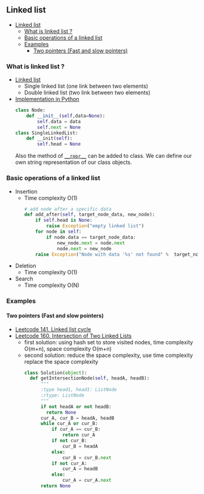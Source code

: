 ## Linked list

- [Linked list](#linked-list)
  - [What is linked list ?](#what-is-linked-list-)
  - [Basic operations of a linked list](#basic-operations-of-a-linked-list)
  - [Examples](#examples)
    - [Two pointers (Fast and slow pointers)](#two-pointers-fast-and-slow-pointers)

### What is linked list ?
- [Linked list](https://leetcode.cn/leetbook/read/linked-list/jsumh/)
  - Single linked list (one link between two elements)
  - Double linked list (two link between two elements)
- [Implementation in Python](https://realpython.com/linked-lists-python/#implementing-your-own-linked-list)
    ```python
    class Node:
        def __init__(self,data=None):
            self.data = data
            self.next = None
    class SingleLinkedList:
        def __init(self):
            self.head = None
    ```
    Also the method of [`__repr__`](https://www.educative.io/answers/what-is-the-repr-method-in-python) can be added to class. We can define our own string representation of our class objects.

### Basic operations of a linked list
- Insertion
  - Time complexity O(1)
    ```python 
    # add node after a specific data
    def add_after(self, target_node_data, new_node):
        if self.head is None:
            raise Exception("empty linked list")
        for node in self:
            if node.data == target_node_data:
                new_node.next = node.next
                node.next = new_node
        raise Exception("Node with data '%s' not found" %  target_node_data) 
    ```
- Deletion
  - Time complexity O(1)
- Search
  - Time complexity O(N)

### Examples
#### Two pointers (Fast and slow pointers)
- [Leetcode 141. Linked list cycle](https://leetcode.cn/problems/linked-list-cycle/)
- [Leetcode 160. Intersection of Two Linked Lists](https://leetcode.cn/problems/intersection-of-two-linked-lists/)
  - first solution: using hash set to store visited nodes, time complexity O(m+n), space complexity O(m+n)
  - second solution: reduce the space complexity, use time complexity replace the space complexity
    ```python
    class Solution(object):
      def getIntersectionNode(self, headA, headB):
          """
          :type head1, head1: ListNode
          :rtype: ListNode
          """
          if not headA or not headB:
            return None
          cur_A, cur_B = headA, headB
          while cur_A or cur_B:
              if cur_A == cur_B:
                  return cur_A
              if not cur_B:
                  cur_B = headA
              else:
                  cur_B = cur_B.next
              if not cur_A:
                  cur_A = headB
              else:
                  cur_A = cur_A.next
          return None
    ```
  

